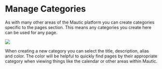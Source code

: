 # Manage Categories

As with many other areas of the Mautic platform you can create categories specific to the pages section. This means any categories you create here can be used for any page. 

![](/pages/media/add-new-category.jpg)

When creating a new category you can select the title, description, alias and color. The color will be helpful to quickly find pages by their appropriate category when viewing things like the calendar or other areas within Mautic.
